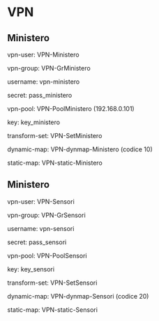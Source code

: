 # VPN

## Ministero

vpn-user: VPN-Ministero

vpn-group: VPN-GrMinistero

username: vpn-ministero

secret: pass_ministero

vpn-pool: VPN-PoolMinistero (192.168.0.101)

key: key_ministero

transform-set: VPN-SetMinistero

dynamic-map: VPN-dynmap-Ministero (codice 10)

static-map: VPN-static-Ministero



## Ministero

vpn-user: VPN-Sensori

vpn-group: VPN-GrSensori

username: vpn-sensori

secret: pass_sensori

vpn-pool: VPN-PoolSensori

key: key_sensori

transform-set: VPN-SetSensori

dynamic-map: VPN-dynmap-Sensori (codice 20)

static-map: VPN-static-Sensori


